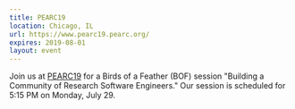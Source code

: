```yaml
---
title: PEARC19
location: Chicago, IL
url: https://www.pearc19.pearc.org/
expires: 2019-08-01
layout: event
---
```


Join us at [PEARC19](https://www.pearc19.pearc.org/) for a Birds of a Feather (BOF) session "Building a Community of Research Software Engineers."  Our session is scheduled for 5:15 PM on Monday, July 29.
